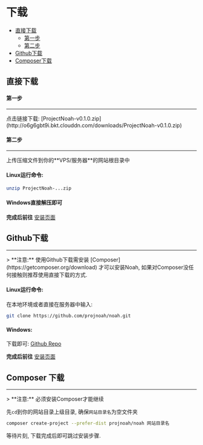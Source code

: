 # 下载

- [直接下载](#direct-download)
    - [第一步](#direct-download-step-1)
    - [第二步](#direct-download-step-2)
- [Github下载](#github-download)
- [Composer下载](#composer-download)
    
<a name="direct-download"></a>
## 直接下载

<a name="direct-download-step-1"></a>
#### 第一步
<hr>
点击链接下载: [ProjectNoah-v0.1.0.zip](http://o6g6gbt9i.bkt.clouddn.com/downloads/ProjectNoah-v0.1.0.zip)

<a name="direct-download-step-2"></a>
#### 第二步
<hr>
上传压缩文件到你的**VPS/服务器**的网站根目录中

#### Linux运行命令:
```bash
unzip ProjectNoah-...zip
```

#### Windows直接解压即可

**完成后前往** [安装页面](/docs/installation)

<a name="github-download"></a>
## Github下载
<hr>
> **注意:** 使用Github下载需安装 [Composer](https://getcomposer.org/download) 才可以安装Noah, 如果对Composer没任何接触则推荐使用直接下载的方式. 

#### Linux运行命令:
在本地环境或者直接在服务器中输入:
```bash
git clone https://github.com/projnoah/noah.git
```

#### Windows:
下载即可: [Github Repo](https://github.com/projnoah/noah/archive/master.zip)

**完成后前往** [安装页面](/docs/installation)

<a name="composer-download"></a>
## Composer 下载
<hr>
> **注意:** 必须安装Composer才能继续

先`cd`到你的网站目录上级目录, 确保`网站目录名`为空文件夹
```bash
composer create-project --prefer-dist projnoah/noah 网站目录名
```

等待片刻, 下载完成后即可跳过安装步骤.